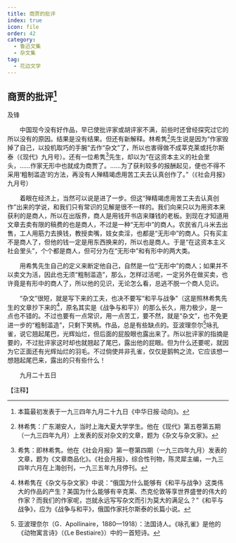 ```yaml
---
title: 商贾的批评
index: true
icon: file
order: 42
category:
  - 鲁迅文集
  - 杂文集
tag:  
  - 花边文学
---
```


## 商贾的批评[^①]

及锋

　　中国现今没有好作品，早已使批评家或胡评家不满，前些时还曾经探究过它的所以没有的原因。结果是没有结果。但还有新解释。林希隽[^②]先生说是因为“作家毁掉了自己，以投机取巧的手腕“去作“杂文”了，所以也害得做不成莘克莱或托尔斯泰（《现代》九月号）。还有一位希隽[^③]先生，却以为“在这资本主义的社会里头，……作家无形中也就成为商贾了。……为了获利较多的报酬起见，便也不得不采用‘粗制滥造’的方法，再没有人殚精竭虑用苦工夫去认真创作了。”（《社会月报》九月号）

　　着眼在经济上，当然可以说是进了一步。但这“殚精竭虑用苦工夫去认真创作”出来的学说，和我们只有常识的见解是很不一样的。我们向来只以为用资本来获利的是商人，所以在出版界，商人是用钱开书店来赚钱的老板。到现在才知道用文章去卖有限的稿费的也是商人，不过是一种“无形中”的商人。农民省几斗米去出售，工人用筋力去换钱，教授卖嘴，妓女卖淫，也都是“无形中”的商人。只有买主不是商人了，但他的钱一定是用东西换来的，所以也是商人。于是“在这资本主义社会里头”，个个都是商人，但可分为在“无形中”和有形中的两大类。

　　用希隽先生自己的定义来断定他自己，自然是一位“无形中”的商人；如果并不以卖文为活，因此也无须“粗制滥造”，那么，怎样过活呢，一定另外在做买卖，也许竟是有形中的商人了，所以他的见识，无论怎么看，总逃不脱一个商人见识。

　　“杂文”很短，就是写下来的工夫，也决不要写“和平与战争”（这是照林希隽先生的文章抄下来的[^④]，原名其实是《战争与和平》）的那么长久，用力极少，是一点也不错的。不过也要有一点常识，用一点苦工，要不然，就是“杂文”，也不免更进一步的“粗制滥造”，只剩下笑柄。作品，总是有些缺点的。亚波理奈尔[^⑤]咏孔雀，说它翘起尾巴，光辉灿烂，但后面的屁股眼也露出来了。所以批评家的指摘是要的，不过批评家这时却也就翘起了尾巴，露出他的屁眼。但为什么还要呢，就因为它正面还有光辉灿烂的羽毛。不过倘使并非孔雀，仅仅是鹅鸭之流，它应该想一想翘起尾巴来，露出的只有些什么！

　　九月二十五日

【注释】

[^①]:本篇最初发表于一九三四年九月二十九日《中华日报·动向》。

[^②]:林希隽：广东潮安人，当时上海大夏大学学生。他在《现代》第五卷第五期（一九三四年九月）上发表的反对杂文的文章，题为《杂文与杂文家》。

[^③]:希隽：即林希隽。他在《社会月报》第一卷第四期（一九三四年九月）发表的文章，题为《文章商品化》。《社会月报》，综合性刊物，陈灵犀主编，一九三四年六月在上海创刊，一九三五年九月停刊。

[^④]:林希隽在《杂文与杂文家》中说：“俄国为什么能够有《和平与战争》这类伟大的作品的产生？美国为什么能够有辛克莱、杰克伦敦等享世界盛誉的伟大的作家？而我们的作家呢，岂就永远写写杂文而引为莫大的满足么？”《和平与战争》，应为《战争与和平》，俄国作家托尔斯泰的长篇小说。

[^⑤]:亚波理奈尔（G．Apollinaire，1880—1918）：法国诗人。《咏孔雀》是他的《动物寓言诗》（《Le Bestiaire》）中的一首短诗。
